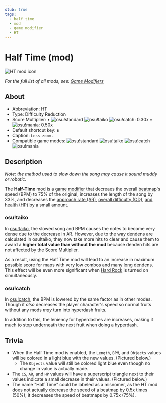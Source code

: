 ```yaml
---
stub: true
tags:
  - half time
  - mod
  - game modifier
  - HT
---
```


# Half Time (mod)

![HT mod icon](/wiki/shared/mods/HT.png "Half Time (HT) mod icon")

*For the full list of all mods, see: [Game Modifiers](/wiki/Game_Modifiers)*

## About

- Abbreviation: HT 
- Type: Difficulty Reduction
- Score Multiplier: • ![][o!s] ![][o!t] ![][o!c]: 0.30x • ![][o!m]: 0.50x
- Default shortcut key: `E`
- Caption: `Less zoom.`
- Compatible game modes: ![][o!s] ![][o!t] ![][o!c] ![][o!m]

## Description

*Note: the method used to slow down the song may cause it sound muddy or robotic.*

The **Half-Time** mod is a [game modifier](/wiki/Game_Modifiers) that decreaes the overall [beatmap](/wiki/Beatmaps)'s speed (BPM) to 75% of the original, increases the length of the song by 33%, and decreases the [approach rate (AR)](/wiki/Beatmapping/Approach_rate), [overall difficulty (OD)](/wiki/Beatmapping/Overall_difficulty), [and health (HP)](/wiki/Beatmapping/Health) by a small amount.

### osu!taiko

In [osu!taiko](/wiki/Game_Modes/osu!taiko), the slowed song and BPM causes the notes to become very dense due to the decrease in AR. However, due to the way dendens are calculated in osu!taiko, they now take more hits to clear and cause them to award a **higher total value than without the mod** because denden hits are not affected by the Score Multiplier. 

As a result, using the Half Time mod will lead to an increase in maximum possible score for maps with very low combos and many long dendens. This effect will be even more significant when [Hard Rock](/wiki/Game_Modifiers/Hard_Rock) is turned on simultaneously. 

### osu!catch

In [osu!catch](/wiki/Game_Modes/osu!catch), the BPM is lowered by the same factor as in other modes. Though it *also* decreases the player character's speed so normal fruits without any mods *may* turn into hyperdash fruits.  

In addition to this, the leniency for hyperdashes are increases, making it much to stop underneath the next fruit when doing a hyperdash.

## Trivia

- When the Half Time mod is enabled, the `Length`, `BPM`, and `Objects` values will be colored in a light blue with the new values. (Pictured below.)
  - The `Objects` value will still be colored light blue even though no change in value is actually made.
- The `CS`, `AR`, and `HP` values will have a superscript triangle next to their values indicate a small decrease in their values. (Pictured below.)
- The name "Half Time" could be labeled as a misnomer, as the HT mod does not actually decrease the speed of a beatmap by 0.5x times (50%); it decreases the speed of beatmaps by 0.75x (75%).

<!-- image(s) regarding lines 47 and 49 -->

[o!s]: /wiki/shared/mode/osu.png "osu!standard"
[o!t]: /wiki/shared/mode/taiko.png "osu!taiko"
[o!c]: /wiki/shared/mode/catch.png "osu!catch"
[o!m]: /wiki/shared/mode/mania.png "osu!mania"

